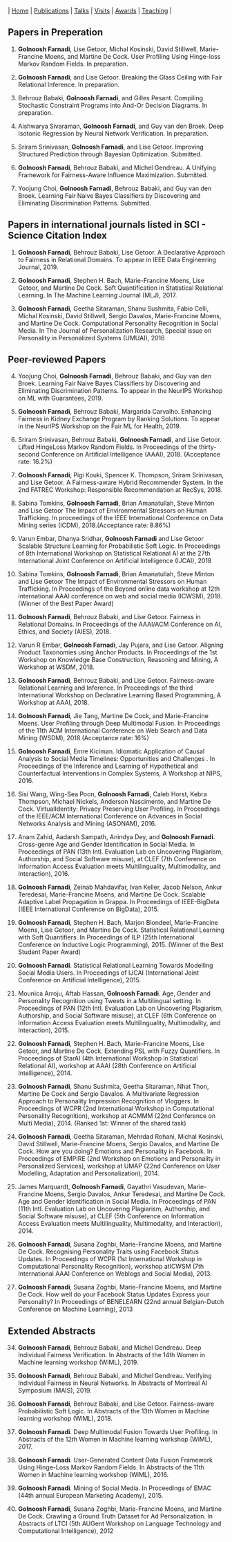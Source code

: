 | [Home](index.md) | [Publications](publications.md) | [Talks](talks.md) | [Visits](visits.md) | [Awards](awards.md) | [Teaching](teaching.md) | 

## Papers in Preperation
1. **Golnoosh Farnadi**, Lise Getoor, Michal Kosinski, David Stillwell, Marie-Francine Moens, and Martine De Cock. User Profiling Using Hinge-loss Markov Random Fields. In preparation.

2. **Golnoosh Farnadi**, and Lise Getoor. Breaking the Glass Ceiling with Fair Relational Inference. In preparation.

3. Behrouz Babaki, **Golnoosh Farnadi**, and Gilles Pesant. Compiling Stochastic Constraint Programs into And-Or Decision Diagrams. In preparation.

4. Aishwarya Sivaraman, **Golnoosh Farnadi**, and Guy van den Broek. Deep Isotonic Regression by Neural Network Verification. In preparation.

5. Sriram Srinivasan, **Golnoosh Farnadi**, and Lise Getoor. Improving Structured Prediction through Bayesian Optimization. Submitted.

6. **Golnoosh Farnadi**, Behrouz Babaki, and Michel Gendreau. A Unifying Framework for Fairness-Aware Influence Maximization. Submitted.

7. Yoojung Choi, **Golnoosh Farnadi**, Behrouz Babaki, and Guy van den Broek. Learning Fair Naive Bayes Classifiers by Discovering and Eliminating Discrimination Patterns. Submitted.


## Papers in international journals listed in SCI - Science Citation Index

1. **Golnoosh Farnadi**, Behrouz Babaki, Lise Getoor. A Declarative Approach to Fairness in Relational Domains. To appear in IEEE Data Engineering Journal, 2019.

2. **Golnoosh Farnadi**, Stephen H. Bach, Marie-Francine Moens, Lise Getoor, and Martine
De Cock. Soft Quantification in Statistical Relational Learning. In The Machine Learning Journal (MLJ), 2017.

3. **Golnoosh Farnadi**, Geetha Sitaraman, Shanu Sushmita, Fabio Celli, Michal Kosinski,
David Stillwell, Sergio Davalos, Marie-Francine Moens, and Martine De Cock. Computational Personality Recognition in Social Media. In The Journal of Personalization Research, Special issue on Personality in Personalized Systems (UMUAI), 2016

## Peer-reviewed Papers

4. Yoojung Choi, **Golnoosh Farnadi**, Behrouz Babaki, and Guy van den Broek. Learning Fair Naive Bayes Classifiers by Discovering and Eliminating Discrimination Patterns. To appear in the NeurIPS Workshop on ML with Guarantees, 2019.

5. **Golnoosh Farnadi**, Behrouz Babaki, Margarida Carvalho. Enhancing Fairness in Kidney Exchange Program by Ranking Solutions. To appear in the NeurIPS Workshop on the Fair ML for Health, 2019.

14. Sriram Srinivasan, Behrouz Babaki, **Golnoosh Farnadi**, and Lise Getoor. Lifted HingeLoss Markov Random Fields. In Proceedings of the thirty-second Conference on Artificial Intelligence (AAAI), 2018. (Acceptance rate: 16.2%)

15. **Golnoosh Farnadi**, Pigi Kouki, Spencer K. Thompson, Sriram Srinivasan, and Lise Getoor. A Fairness-aware Hybrid Recommender System. In the 2nd FATREC Workshop: Responsible Recommendation at RecSys, 2018.

16. Sabina Tomkins, **Golnoosh Farnadi**, Brian Amanatullah, Steve Minton and Lise Getoor
The Impact of Environmental Stressors on Human Trafficking. In proceedings of the IEEE International Conference on Data Mining series (ICDM), 2018.(Acceptance rate: 8.86%)

17. Varun Embar, Dhanya Sridhar, **Golnoosh Farnadi** and Lise Getoor Scalable Structure Learning for Probabilistic Soft Logic. In Proceedings of 8th International Workshop on Statistical Relational AI at the 27th International Joint Conference on Artificial Intelligence (IJCAI), 2018

18. Sabina Tomkins, **Golnoosh Farnadi**, Brian Amanatullah, Steve Minton and Lise Getoor The Impact of Environmental Stressors on Human Trafficking. In Proceedings of the Beyond online data workshop at 12th international AAAI conference on web and social media (ICWSM), 2018.(Winner of the Best Paper Award)

19. **Golnoosh Farnadi**, Behrouz Babaki, and Lise Getoor. Fairness in Relational Domains. In Proceedings of the AAAI/ACM Conference on AI, Ethics, and Society (AIES), 2018.

20. Varun R Embar, **Golnoosh Farnadi**, Jay Pujara, and Lise Getoor. Aligning Product Taxonomies using Anchor Products. In Proceedings of the 1st Workshop on Knowledge Base Construction, Reasoning and Mining, A Workshop at WSDM, 2018.

21. **Golnoosh Farnadi**, Behrouz Babaki, and Lise Getoor. Fairness-aware Relational Learning and Inference. In Proceedings of the third International Workshop on Declarative Learning Based Programming, A Workshop at AAAI, 2018.

22. **Golnoosh Farnadi**, Jie Tang, Martine De Cock, and Marie-Francine Moens. User Profiling through Deep Multimodal Fusion. In Proceedings of the 11th ACM International Conference on Web Search and Data Mining (WSDM), 2018.(Acceptance rate: 16%)

23. **Golnoosh Farnadi**, Emre Kiciman. Idiomatic Application of Causal Analysis to Social Media Timelines: Opportunities and Challenges . In Proceedings of the Inference and Learning of Hypothetical and Counterfactual Interventions in Complex Systems, A Workshop at NIPS, 2016.

24. Sisi Wang, Wing-Sea Poon, **Golnoosh Farnadi**, Caleb Horst, Kebra Thompson, Michael
Nickels, Anderson Nascimento, and Martine De Cock. VirtualIdentity: Privacy Preserving User Profiling. In Proceedings of the IEEE/ACM International Conference on Advances in Social Networks Analysis and Mining (ASONAM), 2016.

25. Anam Zahid, Aadarsh Sampath, Anindya Dey, and **Golnoosh Farnadi**. Cross-genre Age and Gender Identification in Social Media. In Proceedings of PAN (13th Intl. Evaluation Lab on Uncovering Plagiarism, Authorship, and Social Software misuse), at CLEF (7th Conference on Information Access Evaluation meets Multilinguality, Multimodality, and Interaction), 2016.

26. **Golnoosh Farnadi**, Zeinab Mahdavifar, Ivan Keller, Jacob Nelson, Ankur Teredesai, Marie-Francine Moens, and Martine De Cock. Scalable Adaptive Label Propagation in Grappa. In Proceedings of IEEE-BigData (IEEE International Conference on BigData), 2015.

27. **Golnoosh Farnadi**, Stephen H. Bach, Marjon Blondeel, Marie-Francine Moens, Lise
Getoor, and Martine De Cock. Statistical Relational Learning with Soft Quantifiers. In Proceedings of ILP (25th International Conference on Inductive Logic Programming), 2015. (Winner of the Best Student Paper Award)

28. **Golnoosh Farnadi**. Statistical Relational Learning Towards Modelling Social Media Users. In Proceedings of IJCAI (International Joint Conference on Artificial Intelligence), 2015.

28. Mounica Arroju, Aftab Hassan, **Golnoosh Farnadi**. Age, Gender and Personality Recognition using Tweets in a Multilingual setting. In Proceedings of PAN (12th Intl. Evaluation Lab on Uncovering Plagiarism, Authorship, and Social Software misuse), at CLEF (6th Conference on Information Access Evaluation meets Multilinguality, Multimodality, and Interaction), 2015.

30. **Golnoosh Farnadi**, Stephen H. Bach, Marie-Francine Moens, Lise Getoor, and Martine De Cock. Extending PSL with Fuzzy Quantifiers. In Proceedings of StarAI (4th International Workshop in Statistical Relational AI), workshop at AAAI (28th Conference on Artificial Intelligence), 2014.

31. **Golnoosh Farnadi**, Shanu Sushmita, Geetha Sitaraman, Nhat Thon, Martine De Cock and Sergio Davalos. A Multivariate Regression Approach to Personality Impression Recognition of Vloggers. In Proceedings of WCPR (2nd International Workshop in Computational Personality Recognition), workshop at ACMMM (22nd Conference on Multi Media), 2014. (Ranked 1st: Winner of the shared task)

32. **Golnoosh Farnadi**, Geetha Sitaraman, Mehrdad Rohani, Michal Kosinski, David Stillwell, Marie-Francine Moens, Sergio Davalos, and Martine De Cock. How are you doing? Emotions and Personality in Facebook. In Proceedings of EMPIRE (2nd Workshop on Emotions and Personality in Personalized Services), workshop at UMAP (22nd Conference on User Modelling, Adaptation and Personalization), 2014.

33. James Marquardt, **Golnoosh Farnadi**, Gayathri Vasudevan, Marie-Francine Moens, Sergio Davalos, Ankur Teredesai, and Martine De Cock. Age and Gender Identification in Social Media. In Proceedings of PAN (11th Intl. Evaluation Lab on Uncovering Plagiarism, Authorship, and Social Software misuse), at CLEF (5th Conference on Information Access Evaluation meets Multilinguality, Multimodality, and Interaction), 2014.

34. **Golnoosh Farnadi**, Susana Zoghbi, Marie-Francine Moens, and Martine De Cock. Recognising Personality Traits using Facebook Status Updates. In Proceedings of WCPR (1st International Workshop in Computational Personality Recognition), workshop atICWSM (7th International AAAI Conference on Weblogs and Social Media), 2013.

35. **Golnoosh Farnadi**, Susana Zoghbi, Marie-Francine Moens, and Martine De Cock. How well do your Facebook Status Updates Express your Personality? In Proceedings of BENELEARN (22nd annual Belgian-Dutch Conference on Machine Learning), 2013

## Extended Abstracts

34. **Golnoosh Farnadi**, Behrouz Babaki, and Michel Gendreau. Deep Individual Fairness
Verification. In Abstracts of the 14th Women in Machine learning workshop (WiML), 2019.

35. **Golnoosh Farnadi**, Behrouz Babaki, and Michel Gendreau. Verifying Individual Fairness in Neural Networks. In Abstracts of Montreal AI Symposium (MAIS), 2019.

36. **Golnoosh Farnadi**, Behrouz Babaki, and Lise Getoor. Fairness-aware Probabilistic Soft Logic. In Abstracts of the 13th Women in Machine learning workshop (WiML), 2018.

37. **Golnoosh Farnadi**. Deep Multimodal Fusion Towards User Profiling. In Abstracts of the 12th Women in Machine learning workshop (WiML), 2017.

38. **Golnoosh Farnadi**. User-Generated Content Data Fusion Framework Using Hinge-Loss Markov Random Fields. In Abstracts of the 11th Women in Machine learning workshop (WiML), 2016.

39. **Golnoosh Farnadi**. Mining of Social Media. In Proceedings of EMAC (44th annual European Marketing Academy), 2015.

40. **Golnoosh Farnadi**, Susana Zoghbi, Marie-Francine Moens, and Martine De Cock. Crawling a Ground Truth Dataset for Ad Personalization. In Abstracts of LTCI (5th AUGent Workshop on Language Technology and Computational Intelligence), 2012

